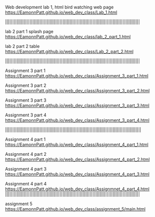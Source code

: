 Web development lab 1, html bird watching web page   https://EamonnPatt.github.io/web_dev_class/Lab_1.html

||||||||||||||||||||||||||||||||||||||||||||||||||||||||||||||||||||||||||||||||||||||||||||||

lab 2 part 1 splash page  https://EamonnPatt.github.io/web_dev_class/lab_2_part_1.html

lab 2 part 2 table https://EamonnPatt.github.io/web_dev_class/Lab_2_part_2.html

||||||||||||||||||||||||||||||||||||||||||||||||||||||||||||||||||||||||||||||||||||||||||||||

Assignment 3 part 1 https://EamonnPatt.github.io/web_dev_class/Assignment_3_part_1.html

Assignment 3 part 2 https://EamonnPatt.github.io/web_dev_class/Assignment_3_part_2.html

Assignment 3 part 3 https://EamonnPatt.github.io/web_dev_class/Assignment_3_part_3.html

Assignment 3 part 4 https://EamonnPatt.github.io/web_dev_class/Assignment_3_part_4.html

|||||||||||||||||||||||||||||||||||||||||||||||||||||||||||||||||||||||||||||||||||||||||||||||

Assignment 4 part 1 https://EamonnPatt.github.io/web_dev_class/Assignment_4_part_1.html

Assignment 4 part 2 https://EamonnPatt.github.io/web_dev_class/Assignment_4_part_2.html

Assignment 4 part 3 https://EamonnPatt.github.io/web_dev_class/Assignment_4_part_3.html

Assignment 4 part 4 https://EamonnPatt.github.io/web_dev_class/Assignmnet_4_part_4.html
||||||||||||||||||||||||||||||||||||||||||||||||||||||||||||||||||||||||||||||||||||||||||||||

assignment 5 https://EamonnPatt.github.io/web_dev_class/assignment_5/main.html

